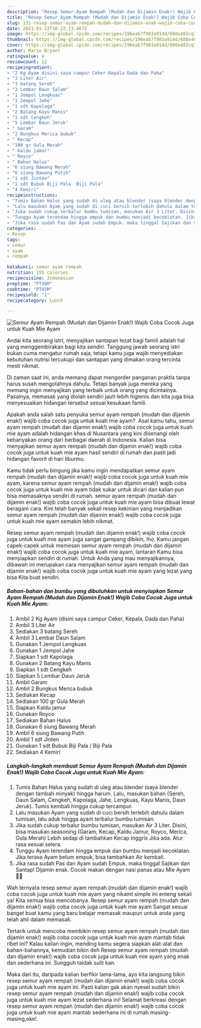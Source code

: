 ```yaml
---
description: "Resep Semur Ayam Rempah (Mudah dan Dijamin Enak!) Wajib Coba Cocok Juga untuk Kuah Mie Ayam Sederhana dan Mudah Dibuat"
title: "Resep Semur Ayam Rempah (Mudah dan Dijamin Enak!) Wajib Coba Cocok Juga untuk Kuah Mie Ayam Sederhana dan Mudah Dibuat"
slug: 131-resep-semur-ayam-rempah-mudah-dan-dijamin-enak-wajib-coba-cocok-juga-untuk-kuah-mie-ayam-sederhana-dan-mudah-dibuat
date: 2021-01-22T10:22:13.467Z
image: https://img-global.cpcdn.com/recipes/196eab7f983a914d/680x482cq70/semur-ayam-rempah-mudah-dan-dijamin-enak-wajib-coba-cocok-juga-untuk-kuah-mie-ayam-foto-resep-utama.jpg
thumbnail: https://img-global.cpcdn.com/recipes/196eab7f983a914d/680x482cq70/semur-ayam-rempah-mudah-dan-dijamin-enak-wajib-coba-cocok-juga-untuk-kuah-mie-ayam-foto-resep-utama.jpg
cover: https://img-global.cpcdn.com/recipes/196eab7f983a914d/680x482cq70/semur-ayam-rempah-mudah-dan-dijamin-enak-wajib-coba-cocok-juga-untuk-kuah-mie-ayam-foto-resep-utama.jpg
author: Marie Bryant
ratingvalue: 4
reviewcount: 12
recipeingredient:
- "2 Kg Ayam disini saya campur Ceker Kepala Dada dan Paha"
- "3 Liter Air"
- "3 batang Sereh"
- "3 Lembar Daun Salam"
- "1 Jempol Lengkuas"
- "1 Jempol Jahe"
- "1 sdt Kapolaga"
- "2 Batang Kayu Manis"
- "1 sdt Cengkeh"
- "5 Lembar Daun Jeruk"
- " Garam"
- "2 Bungkus Merica bubuk"
- " Kecap"
- "100 gr Gula Merah"
- " Kaldu jamur"
- " Royco"
- " Bahan Halus"
- "6 siung Bawang Merah"
- "6 siung Bawang Putih"
- "1 sdt Jinten"
- "1 sdt Bubuk Biji Pala  Biji Pala"
- "4 Kemiri"
recipeinstructions:
- "Tumis Bahan Halus yang sudah di uleg atau blender (saya blender dengan tambah minyak) hingga harum. Lalu, masukan bahan (Sereh, Daun Salam, Cengkeh, Kapolaga, Jahe, Lengkuas, Kayu Manis, Daun Jeruk). Tumis kembali hingga cukup tercampur."
- "Lalu masukan Ayam yang sudah di cuci bersih terlebih dahulu dalam tumisan, lalu aduk hingga ayam terbalur bumbu tumisan."
- "Jika sudah cukup terbalur bumbu tumisan, masukan Air 3 Liter. Disini, bisa masukan seasoning (Garam, Kecap, Kaldu Jamur, Royco, Merica, Gula Merah) Lebih sedap di tambahkan Kecap Inggris Jika ada. Atur rasa sesuai selera."
- "Tunggu Ayam terendam hingga empuk dan bumbu menjadi kecoklatan. Jika terasa Ayam belum empuk, bisa tambahkan Air kembali."
- "Jika rasa sudah Pas dan Ayam sudah Empuk. maka tinggal Sajikan dan Santap! Dijamin enak. Cocok makan dengan nasi panas atau Mie Ayam 👍🏻"
categories:
- Resep
tags:
- semur
- ayam
- rempah

katakunci: semur ayam rempah 
nutrition: 155 calories
recipecuisine: Indonesian
preptime: "PT38M"
cooktime: "PT45M"
recipeyield: "1"
recipecategory: Lunch

---
```



![Semur Ayam Rempah (Mudah dan Dijamin Enak!) Wajib Coba Cocok Juga untuk Kuah Mie Ayam](https://img-global.cpcdn.com/recipes/196eab7f983a914d/680x482cq70/semur-ayam-rempah-mudah-dan-dijamin-enak-wajib-coba-cocok-juga-untuk-kuah-mie-ayam-foto-resep-utama.jpg)

Andai kita seorang istri, menyajikan santapan lezat bagi famili adalah hal yang menggembirakan bagi kita sendiri. Tanggung jawab seorang istri bukan cuma mengatur rumah saja, tetapi kamu juga wajib menyediakan kebutuhan nutrisi tercukupi dan santapan yang dimakan orang tercinta mesti nikmat.

Di zaman  saat ini, anda memang dapat mengorder panganan praktis tanpa harus susah mengolahnya dahulu. Tetapi banyak juga mereka yang memang ingin menyajikan yang terbaik untuk orang yang dicintainya. Pasalnya, memasak yang diolah sendiri jauh lebih higienis dan kita juga bisa menyesuaikan hidangan tersebut sesuai kesukaan famili. 



Apakah anda salah satu penyuka semur ayam rempah (mudah dan dijamin enak!) wajib coba cocok juga untuk kuah mie ayam?. Asal kamu tahu, semur ayam rempah (mudah dan dijamin enak!) wajib coba cocok juga untuk kuah mie ayam adalah hidangan khas di Nusantara yang kini disenangi oleh kebanyakan orang dari berbagai daerah di Indonesia. Kalian bisa menyajikan semur ayam rempah (mudah dan dijamin enak!) wajib coba cocok juga untuk kuah mie ayam hasil sendiri di rumah dan pasti jadi hidangan favorit di hari liburmu.

Kamu tidak perlu bingung jika kamu ingin mendapatkan semur ayam rempah (mudah dan dijamin enak!) wajib coba cocok juga untuk kuah mie ayam, karena semur ayam rempah (mudah dan dijamin enak!) wajib coba cocok juga untuk kuah mie ayam tidak sukar untuk dicari dan kalian pun bisa memasaknya sendiri di rumah. semur ayam rempah (mudah dan dijamin enak!) wajib coba cocok juga untuk kuah mie ayam bisa dibuat lewat beragam cara. Kini telah banyak sekali resep kekinian yang menjadikan semur ayam rempah (mudah dan dijamin enak!) wajib coba cocok juga untuk kuah mie ayam semakin lebih nikmat.

Resep semur ayam rempah (mudah dan dijamin enak!) wajib coba cocok juga untuk kuah mie ayam juga sangat gampang dibikin, lho. Kamu jangan capek-capek untuk memesan semur ayam rempah (mudah dan dijamin enak!) wajib coba cocok juga untuk kuah mie ayam, lantaran Kamu bisa menyiapkan sendiri di rumah. Untuk Anda yang mau menyajikannya, dibawah ini merupakan cara menyajikan semur ayam rempah (mudah dan dijamin enak!) wajib coba cocok juga untuk kuah mie ayam yang lezat yang bisa Kita buat sendiri.

<!--inarticleads1-->

##### Bahan-bahan dan bumbu yang dibutuhkan untuk menyiapkan Semur Ayam Rempah (Mudah dan Dijamin Enak!) Wajib Coba Cocok Juga untuk Kuah Mie Ayam:

1. Ambil 2 Kg Ayam (disini saya campur Ceker, Kepala, Dada dan Paha)
1. Ambil 3 Liter Air
1. Sediakan 3 batang Sereh
1. Ambil 3 Lembar Daun Salam
1. Gunakan 1 Jempol Lengkuas
1. Gunakan 1 Jempol Jahe
1. Siapkan 1 sdt Kapolaga
1. Gunakan 2 Batang Kayu Manis
1. Siapkan 1 sdt Cengkeh
1. Siapkan 5 Lembar Daun Jeruk
1. Ambil  Garam
1. Ambil 2 Bungkus Merica bubuk
1. Sediakan  Kecap
1. Sediakan 100 gr Gula Merah
1. Siapkan  Kaldu jamur
1. Gunakan  Royco
1. Sediakan  Bahan Halus
1. Gunakan 6 siung Bawang Merah
1. Ambil 6 siung Bawang Putih
1. Ambil 1 sdt Jinten
1. Gunakan 1 sdt Bubuk Biji Pala / Biji Pala
1. Sediakan 4 Kemiri




<!--inarticleads2-->

##### Langkah-langkah membuat Semur Ayam Rempah (Mudah dan Dijamin Enak!) Wajib Coba Cocok Juga untuk Kuah Mie Ayam:

1. Tumis Bahan Halus yang sudah di uleg atau blender (saya blender dengan tambah minyak) hingga harum. Lalu, masukan bahan (Sereh, Daun Salam, Cengkeh, Kapolaga, Jahe, Lengkuas, Kayu Manis, Daun Jeruk). Tumis kembali hingga cukup tercampur.
1. Lalu masukan Ayam yang sudah di cuci bersih terlebih dahulu dalam tumisan, lalu aduk hingga ayam terbalur bumbu tumisan.
1. Jika sudah cukup terbalur bumbu tumisan, masukan Air 3 Liter. Disini, bisa masukan seasoning (Garam, Kecap, Kaldu Jamur, Royco, Merica, Gula Merah) Lebih sedap di tambahkan Kecap Inggris Jika ada. Atur rasa sesuai selera.
1. Tunggu Ayam terendam hingga empuk dan bumbu menjadi kecoklatan. Jika terasa Ayam belum empuk, bisa tambahkan Air kembali.
1. Jika rasa sudah Pas dan Ayam sudah Empuk. maka tinggal Sajikan dan Santap! Dijamin enak. Cocok makan dengan nasi panas atau Mie Ayam 👍🏻




Wah ternyata resep semur ayam rempah (mudah dan dijamin enak!) wajib coba cocok juga untuk kuah mie ayam yang nikamt simple ini enteng sekali ya! Kita semua bisa mencobanya. Resep semur ayam rempah (mudah dan dijamin enak!) wajib coba cocok juga untuk kuah mie ayam Sangat sesuai banget buat kamu yang baru belajar memasak maupun untuk anda yang telah ahli dalam memasak.

Tertarik untuk mencoba membikin resep semur ayam rempah (mudah dan dijamin enak!) wajib coba cocok juga untuk kuah mie ayam mantab tidak ribet ini? Kalau kalian ingin, mending kamu segera siapkan alat-alat dan bahan-bahannya, kemudian bikin deh Resep semur ayam rempah (mudah dan dijamin enak!) wajib coba cocok juga untuk kuah mie ayam yang enak dan sederhana ini. Sungguh taidak sulit kan. 

Maka dari itu, daripada kalian berfikir lama-lama, ayo kita langsung bikin resep semur ayam rempah (mudah dan dijamin enak!) wajib coba cocok juga untuk kuah mie ayam ini. Pasti kalian gak akan nyesel sudah bikin resep semur ayam rempah (mudah dan dijamin enak!) wajib coba cocok juga untuk kuah mie ayam lezat sederhana ini! Selamat berkreasi dengan resep semur ayam rempah (mudah dan dijamin enak!) wajib coba cocok juga untuk kuah mie ayam mantab sederhana ini di rumah masing-masing,oke!.

